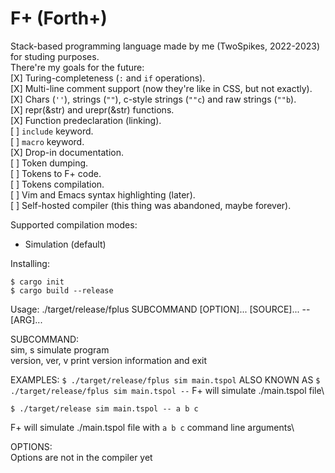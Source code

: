 # F+ (Forth+)

Stack-based programming language made by me (TwoSpikes, 2022-2023) for studing purposes.\
There're my goals for the future:\
[X] Turing-completeness (`:` and `if` operations).\
[X] Multi-line comment support (now they're like in CSS, but not exactly).\
[X] Chars (`''`), strings (`""`), c-style strings (`""c`) and raw strings (`""b`).\
[X] repr(&str) and urepr(&str) functions.\
[X] Function predeclaration (linking).\
[ ] `include` keyword.\
[ ] `macro` keyword.\
[X] Drop-in documentation.\
[ ] Token dumping.\
[ ] Tokens to F+ code.\
[ ] Tokens compilation.\
[ ] Vim and Emacs syntax highlighting (later).\
[ ] Self-hosted compiler (this thing was abandoned, maybe forever).

Supported compilation modes:
- Simulation (default)

Installing:
```console
$ cargo init
$ cargo build --release
```

Usage:
./target/release/fplus SUBCOMMAND [OPTION]... [SOURCE]... -- [ARG]...

SUBCOMMAND:\
sim, s            simulate program\
version, ver, v   print version information and exit

EXAMPLES:
`$ ./target/release/fplus sim main.tspol` ALSO KNOWN AS `$ ./target/release/fplus sim main.tspol --`
F+ will simulate ./main.tspol file\

```console
$ ./target/release sim main.tspol -- a b c
```
F+ will simulate ./main.tspol file with `a b c` command line arguments\

OPTIONS:\
Options are not in the compiler yet
